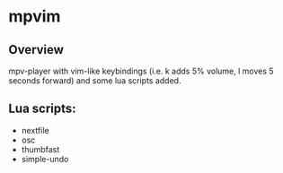 # mpvim

## Overview
mpv-player with vim-like keybindings (i.e. k adds 5% volume, l moves 5 seconds forward) and some lua scripts added.

## Lua scripts:
- nextfile
- osc
- thumbfast
- simple-undo
